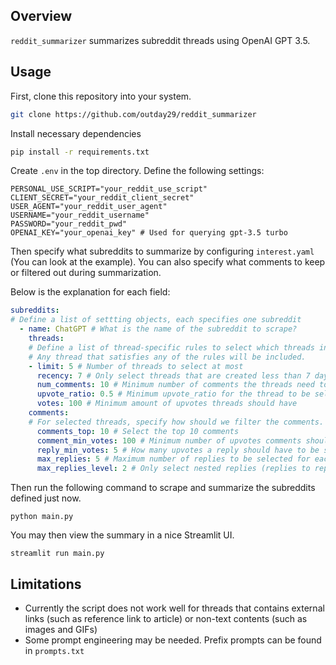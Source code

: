 ## Overview

`reddit_summarizer` summarizes subreddit threads using OpenAI GPT 3.5.

## Usage

First, clone this repository into your system.

```bash
git clone https://github.com/outday29/reddit_summarizer
```

Install necessary dependencies

```bash
pip install -r requirements.txt
```

Create `.env` in the top directory. Define the following settings:

```
PERSONAL_USE_SCRIPT="your_reddit_use_script"
CLIENT_SECRET="your_reddit_client_secret"
USER_AGENT="your_reddit_user_agent"
USERNAME="your_reddit_username"
PASSWORD="your_reddit_pwd"
OPENAI_KEY="your_openai_key" # Used for querying gpt-3.5 turbo
```

Then specify what subreddits to summarize by configuring `interest.yaml` (You can look at the example). You can also specify what comments to keep or filtered out during summarization.

Below is the explanation for each field:

```yaml
subreddits: 
# Define a list of settting objects, each specifies one subreddit
  - name: ChatGPT # What is the name of the subreddit to scrape?
    threads: 
    # Define a list of thread-specific rules to select which threads in the subreddit to summarize.
    # Any thread that satisfies any of the rules will be included.
    - limit: 5 # Number of threads to select at most
      recency: 7 # Only select threads that are created less than 7 days ago
      num_comments: 10 # Minimum number of comments the threads need to have
      upvote_ratio: 0.5 # Minimum upvote_ratio for the thread to be selected
      votes: 100 # Minimum amount of upvotes threads should have
    comments:
    # For selected threads, specify how should we filter the comments. 
      comments_top: 10 # Select the top 10 comments
      comment_min_votes: 100 # Minimum number of upvotes comments should have.
      reply_min_votes: 5 # How many upvotes a reply should have to be selected
      max_replies: 5 # Maximum number of replies to be selected for each depth level.
      max_replies_level: 2 # Only select nested replies (replies to reply) of depth of 2. Reply to comments has depth of 1. In this case, we only select reply to comments + the repiesy to replies to comments.
```

Then run the following command to scrape and summarize the subreddits defined just now.

```
python main.py
```

You may then view the summary in a nice Streamlit UI.

```
streamlit run main.py
```

## Limitations
- Currently the script does not work well for threads that contains external links (such as reference link to article) or non-text contents (such as images and GIFs)
- Some prompt engineering may be needed. Prefix prompts can be found in `prompts.txt`
